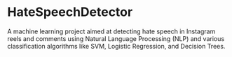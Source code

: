 # HateSpeechDetector
A machine learning project aimed at detecting hate speech in Instagram reels and comments using Natural Language Processing (NLP) and various classification algorithms like SVM, Logistic Regression, and Decision Trees.
